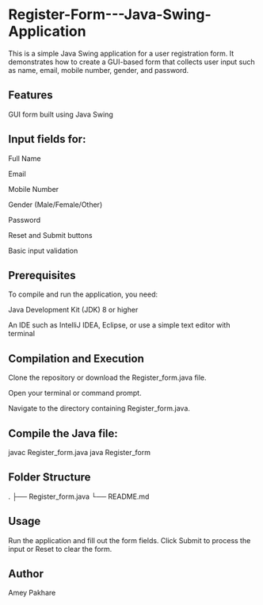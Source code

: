 # Register-Form---Java-Swing-Application

This is a simple Java Swing application for a user registration form. It demonstrates how to create a GUI-based form that collects user input such as name, email, mobile number, gender, and password.

## Features
GUI form built using Java Swing

## Input fields for:

Full Name

Email

Mobile Number

Gender (Male/Female/Other)

Password

Reset and Submit buttons

Basic input validation

## Prerequisites
To compile and run the application, you need:

Java Development Kit (JDK) 8 or higher

An IDE such as IntelliJ IDEA, Eclipse, or use a simple text editor with terminal

## Compilation and Execution
Clone the repository or download the Register_form.java file.

Open your terminal or command prompt.

Navigate to the directory containing Register_form.java.

## Compile the Java file:

javac Register_form.java
java Register_form

## Folder Structure

.
├── Register_form.java
└── README.md

## Usage
Run the application and fill out the form fields. Click Submit to process the input or Reset to clear the form.

## Author
Amey Pakhare



